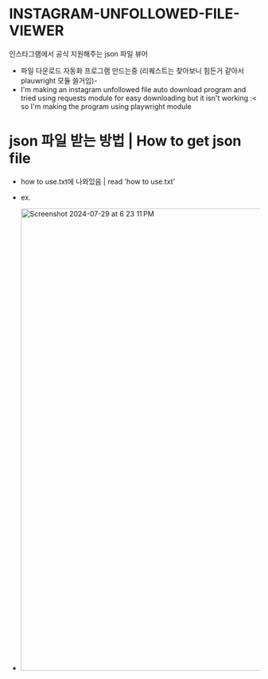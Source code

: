 # INSTAGRAM-UNFOLLOWED-FILE-VIEWER
인스타그램에서 공식 지원해주는 json 파일 뷰어

- 파일 다운로드 자동화 프로그램 만드는중 (리퀘스트는 찾아보니 힘든거 같아서 plauwright 모듈 쓸거임)-
- I'm making an instagram unfollowed file auto download program and tried using requests module for easy downloading but it isn't working :< so I'm making the program using playwright module 

# json 파일 받는 방법 | How to get json file

- how to use.txt에 나와있음 | read 'how to use.txt'

- ex.
- <img width="930" alt="Screenshot 2024-07-29 at 6 23 11 PM" src="https://github.com/user-attachments/assets/67455632-9a1b-45f6-89b2-9639f72cf637">
